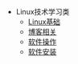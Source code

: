 - Linux技术学习类
  - [Linux基础](/techniques/Linux-fundamental.md)
  - [博客相关](/techniques/Building-blogs.md)
  - [软件操作](/techniques/Specific-Software-Usage.md)
  - [软件安装](/techniques/Prepare-for-the-computer.md)

